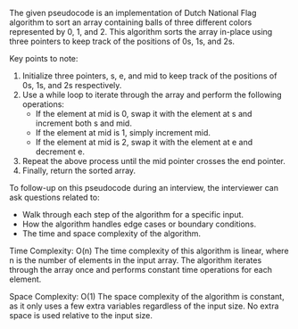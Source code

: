 The given pseudocode is an implementation of Dutch National Flag algorithm to sort an array containing balls of three different colors represented by 0, 1, and 2. This algorithm sorts the array in-place using three pointers to keep track of the positions of 0s, 1s, and 2s.

Key points to note:
1. Initialize three pointers, s, e, and mid to keep track of the positions of 0s, 1s, and 2s respectively.
2. Use a while loop to iterate through the array and perform the following operations:
   - If the element at mid is 0, swap it with the element at s and increment both s and mid.
   - If the element at mid is 1, simply increment mid.
   - If the element at mid is 2, swap it with the element at e and decrement e. 
3. Repeat the above process until the mid pointer crosses the end pointer.
4. Finally, return the sorted array.

To follow-up on this pseudocode during an interview, the interviewer can ask questions related to:
- Walk through each step of the algorithm for a specific input.
- How the algorithm handles edge cases or boundary conditions.
- The time and space complexity of the algorithm.

Time Complexity: O(n)
The time complexity of this algorithm is linear, where n is the number of elements in the input array. The algorithm iterates through the array once and performs constant time operations for each element.

Space Complexity: O(1)
The space complexity of the algorithm is constant, as it only uses a few extra variables regardless of the input size. No extra space is used relative to the input size.